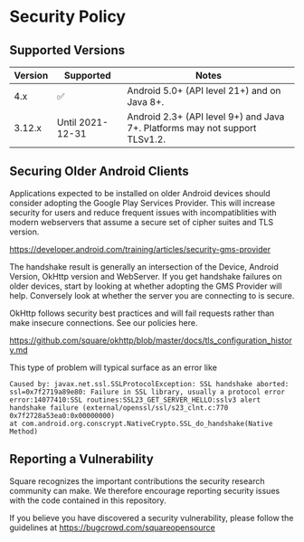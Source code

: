 Security Policy
===============

## Supported Versions

| Version | Supported        | Notes          |
| ------- | ---------------- | -------------- |
| 4.x     | ✅               |  Android 5.0+ (API level 21+) and on Java 8+. |
| 3.12.x  | Until 2021-12-31 | Android 2.3+ (API level 9+) and Java 7+. Platforms may not support TLSv1.2. |

## Securing Older Android Clients

Applications expected to be installed on older Android devices should consider adopting the Google Play 
Services Provider. This will increase security for users and reduce frequent issues with incompatiblities 
with modern webservers that assume a secure set of cipher suites and TLS version.

https://developer.android.com/training/articles/security-gms-provider

The handshake result is generally an intersection of the Device, Android Version, OkHttp version and WebServer.
If you get handshake failures on older devices, start by looking at whether adopting the GMS Provider will help.
Conversely look at whether the server you are connecting to is secure.

OkHttp follows security best practices and will fail requests rather than make insecure connections.
See our policies here.

https://github.com/square/okhttp/blob/master/docs/tls_configuration_history.md

This type of problem will typical surface as an error like

```
Caused by: javax.net.ssl.SSLProtocolException: SSL handshake aborted: ssl=0x7f2719a89e80: Failure in SSL library, usually a protocol error
error:14077410:SSL routines:SSL23_GET_SERVER_HELLO:sslv3 alert handshake failure (external/openssl/ssl/s23_clnt.c:770 0x7f2728a53ea0:0x00000000)
at com.android.org.conscrypt.NativeCrypto.SSL_do_handshake(Native Method)
```

## Reporting a Vulnerability

Square recognizes the important contributions the security research community
can make. We therefore encourage reporting security issues with the code
contained in this repository.

If you believe you have discovered a security vulnerability, please follow the
guidelines at https://bugcrowd.com/squareopensource
